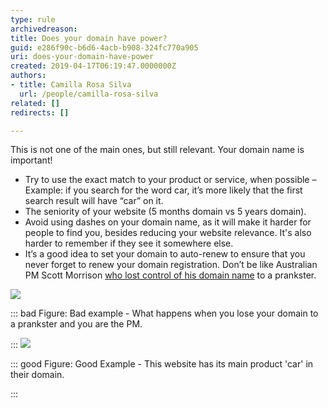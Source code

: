 ```yaml
---
type: rule
archivedreason: 
title: Does your domain have power?
guid: e286f90c-b6d6-4acb-b908-324fc770a905
uri: does-your-domain-have-power
created: 2019-04-17T06:19:47.0000000Z
authors:
- title: Camilla Rosa Silva
  url: /people/camilla-rosa-silva
related: []
redirects: []

---
```


This is not one of the main ones, but still relevant. Your domain name is important!

* Try to use the exact match to your product or service, when possible – Example: if you search for the word car, it’s more likely that the first search result will have “car” on it.
* The seniority of your website (5 months domain vs 5 years domain).
* Avoid using dashes on your domain name, as it will make it harder for people to find you, besides reducing your website relevance. It's also harder to remember if they see it somewhere else.
* It’s a good idea to set your domain to auto-renew to ensure that you never forget to renew your domain registration. Don’t be like Australian PM Scott Morrison [who lost control of his domain name](https://www.sbs.com.au/news/pm-s-website-taken-over-by-troll-plays-loop-of-scotty-doesn-t-know) to a prankster.


<!--endintro-->
![](tweet.jpg)

::: bad
Figure: Bad example - What happens when you lose your domain to a prankster and you are the PM.

:::
![](car.jpg)

::: good
Figure: Good Example - This website has its main product 'car' in their domain.

:::
